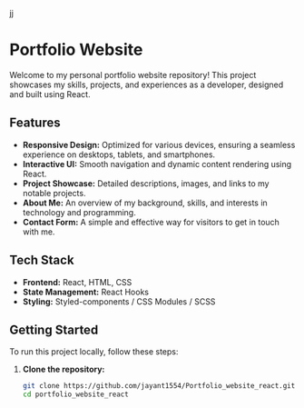 jj 
 # Portfolio Website

Welcome to my personal portfolio website repository! This project showcases my skills, projects, and experiences as a developer, designed and built using React.

## Features
- **Responsive Design:** Optimized for various devices, ensuring a seamless experience on desktops, tablets, and smartphones.
- **Interactive UI:** Smooth navigation and dynamic content rendering using React.
- **Project Showcase:** Detailed descriptions, images, and links to my notable projects.
- **About Me:** An overview of my background, skills, and interests in technology and programming.
- **Contact Form:** A simple and effective way for visitors to get in touch with me.

## Tech Stack
- **Frontend:** React, HTML, CSS
- **State Management:** React Hooks
- **Styling:** Styled-components / CSS Modules / SCSS

## Getting Started
To run this project locally, follow these steps:

1. **Clone the repository:**
   ```bash
   git clone https://github.com/jayant1554/Portfolio_website_react.git
   cd portfolio_website_react
